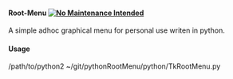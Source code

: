 #### Root-Menu [![No Maintenance Intended](http://unmaintained.tech/badge.svg)](http://unmaintained.tech/)
A simple adhoc graphical menu for personal use writen in python.

#### Usage
/path/to/python2 ~/git/pythonRootMenu/python/TkRootMenu.py
